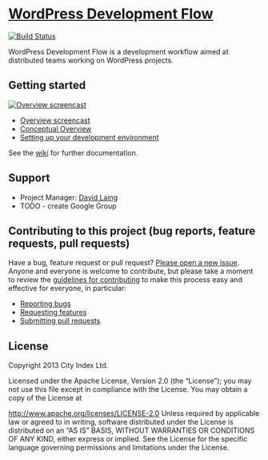 # [WordPress Development Flow](http://#)

[![Build Status](http://ci.labs.cityindex.com:8080/job/wordpress-development-flow/badge/icon)](http://ci.labs.cityindex.com:8080/job/wordpress-development-flow/)

WordPress Development Flow is a development workflow aimed at distributed teams working on WordPress projects.

## Getting started
[![Overview screencast](https://f.cloud.github.com/assets/227505/414448/6e30a4aa-ac18-11e2-8429-bce2babff4bb.png)](https://cityindex.viewscreencasts.com/22c637e286ada3dc1eb3088ded59a865)

* [Overview screencast](https://cityindex.viewscreencasts.com/22c637e286ada3dc1eb3088ded59a865)
* [Conceptual Overview](https://github.com/cityindex/wordpress-development-flow/wiki/Conceptual-Overview)
* [Setting up your development environment](https://github.com/cityindex/wordpress-development-flow/wiki/Setting-up-your-dev-environment)

See the [wiki](https://github.com/cityindex/wordpress-development-flow/wiki) for further documentation.

## Support

* Project Manager: [David Laing](http://github.com/mrdavidlaing)
* TODO - create Google Group

## Contributing to this project (bug reports, feature requests, pull requests)

Have a bug, feature request or pull request? [Please open a new issue](https://github.com/cityindex/pressupbox-development-boilerplate/issues).
Anyone and everyone is welcome to contribute, but please take a moment to
review the [guidelines for contributing](CONTRIBUTING.md) to make this process
easy and effective for everyone, in particular:

* [Reporting bugs](CONTRIBUTING.md#reporting-bugs)
* [Requesting features](CONTRIBUTING.md#requesting-features)
* [Submitting pull requests](CONTRIBUTING.md#submitting-pull-requests)

## License

Copyright 2013 City Index Ltd.

Licensed under the Apache License, Version 2.0 (the “License”); you may not use this file except in
compliance with the License. You may obtain a copy of the License at

http://www.apache.org/licenses/LICENSE-2.0
Unless required by applicable law or agreed to in writing, software distributed under the License is
distributed on an “AS IS” BASIS, WITHOUT WARRANTIES OR CONDITIONS OF ANY KIND, either express or
implied. See the License for the specific language governing permissions and limitations under the
License.

